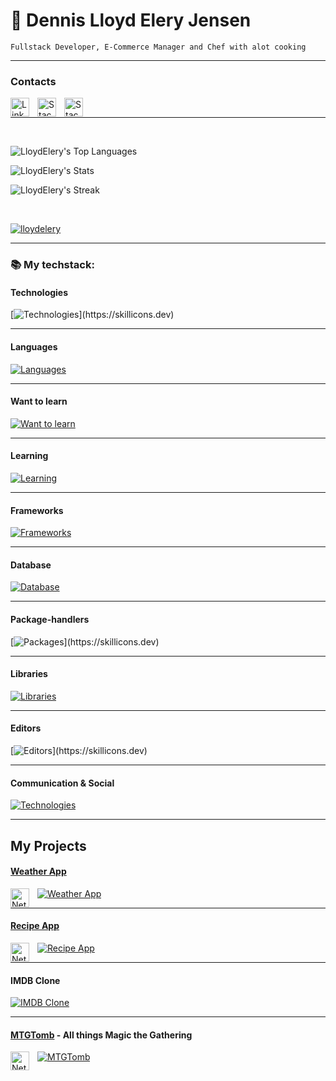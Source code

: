# 🐊 Dennis Lloyd Elery Jensen

`Fullstack Developer, E-Commerce Manager and Chef with alot cooking`

---

### Contacts

<a href="https://www.linkedin.com/in/dennis-jensen-stockholm/">
<img align="left" alt="LinkedIn" width="30px" style="padding-right:10px;" src="https://cdn.jsdelivr.net/gh/devicons/devicon@latest/icons/linkedin/linkedin-original.svg" />
</a>
<a href="https://stackoverflow.com/users/23033980/lloyd-elery">
<img align="left" alt="StackOverflow" width="30px" style="padding-right:10px;" src="https://cdn.jsdelivr.net/gh/devicons/devicon@latest/icons/stackoverflow/stackoverflow-original.svg" />
</a>
<a href="https://discord.gg/8SRNuNXTXk">
<img align="left" alt="StackOverflow" width="30px" style="padding-right:10px;" src="https://www.svgrepo.com/show/353655/discord-icon.svg" />
</a>

</br>

---

</br>


![LloydElery's Top Languages](https://github-readme-stats.vercel.app/api/top-langs/?username=LloydElery&theme=juicyfresh&show_icons=true&hide_border=true&layout=compact)

![LloydElery's Stats](https://github-readme-stats.vercel.app/api?username=LloydElery&theme=prussian&show_icons=true&hide_border=true&count_private=true)

![LloydElery's Streak](https://github-readme-streak-stats.herokuapp.com/?user=LloydElery&theme=juicyfresh&hide_border=true)


</br>

<p align="left"> <a href="https://github.com/ryo-ma/github-profile-trophy"><img src="https://github-profile-trophy.vercel.app/?username=LloydElery&ryo-ma&theme=juicyfresh&column=-1&margin-w=15&&margin-h=15&no-frame=true&no-bg=true" alt="lloydelery" /></a> </p>

---

### 📚 My techstack:

#### Technologies
[![Technologies](https://skillicons.dev/icons?i=bash,powershell,docker,git,github,windows,linux,ubuntu,vercel,vite,vscode,figma,)](https://skillicons.dev)

---
#### Languages
[![Languages](https://skillicons.dev/icons?i=html,css,js,ts,php,sqlite,jquery)](https://skillicons.dev)

---
#### Want to learn
[![Want to learn](https://skillicons.dev/icons?i=deno,firebase,ruby,rails,supabase,vue)](https://skillicons.dev)

---
#### Learning
[![Learning](https://skillicons.dev/icons?i=django,flask,py,rabbitmq,redux)](https://skillicons.dev)

---
#### Frameworks
[![Frameworks](https://skillicons.dev/icons?i=angular,nextjs,react,laravel,express)](https://skillicons.dev)

---
#### Database
[![Database](https://skillicons.dev/icons?i=mysql,mongodb,postgres)](https://skillicons.dev)

---
#### Package-handlers
[![Packages](https://skillicons.dev/icons?i=npm,pnpm,bun,)](https://skillicons.dev)

---
#### Libraries
[![Libraries](https://skillicons.dev/icons?i=bootstrap,sass,failwind)](https://skillicons.dev)

---
#### Editors
[![Editors](https://skillicons.dev/icons?i=obsidian,md,norton,)](https://skillicons.dev)

---
#### Communication & Social
[![Technologies](https://skillicons.dev/icons?i=discord,stackoverflow)](https://skillicons.dev)

---

## My Projects
#### [Weather App](https://wwwapp.netlify.app/)

[![Weather App](https://skillicons.dev/icons?i=ts,react,tailwind)](https://skillicons.dev)
<img align="left" alt="Netlify" width="30px" style="padding-right:10px;" src="https://cdn.jsdelivr.net/gh/devicons/devicon@latest/icons/netlify/netlify-original.svg" />

---

#### [Recipe App](https://happiermeal.netlify.app)

[![Recipe App](https://skillicons.dev/icons?i=ts,angular,tailwind)](https://skillicons.dev)
<img align="left" alt="Netlify" width="30px" style="padding-right:10px;" src="https://cdn.jsdelivr.net/gh/devicons/devicon@latest/icons/netlify/netlify-original.svg" />

---

#### IMDB Clone

[![IMDB Clone](https://skillicons.dev/icons?i=php,laravel,tailwind,vercel)](https://skillicons.dev)

---

#### [MTGTomb](https://mtg-tomb.netlify.app/) - All things Magic the Gathering

[![MTGTomb](https://skillicons.dev/icons?i=ts,react,tailwind,nodejs,mongodb,express)](https://skillicons.dev)
<img align="left" alt="Netlify" width="30px" style="padding-right:10px;" src="https://cdn.jsdelivr.net/gh/devicons/devicon@latest/icons/netlify/netlify-original.svg" />

